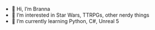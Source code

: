 - 👋 Hi, I’m Branna
- 👀 I’m interested in Star Wars, TTRPGs, other nerdy things
- 🌱 I’m currently learning Python, C#, Unreal 5
<!---
Nalkaruake/Nalkaruake is a ✨ special ✨ repository because its `README.md` (this file) appears on your GitHub profile.
You can click the Preview link to take a look at your changes.
--->
